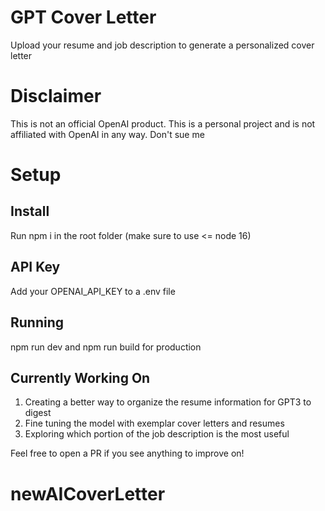 # GPT Cover Letter

Upload your resume and job description to generate a personalized cover letter

# Disclaimer

This is not an official OpenAI product. This is a personal project and is not affiliated with OpenAI in any way. Don't sue me

# Setup

## Install

Run npm i in the root folder (make sure to use <= node 16)

## API Key

Add your OPENAI_API_KEY to a .env file

## Running

npm run dev and npm run build for production

## Currently Working On

1. Creating a better way to organize the resume information for GPT3 to digest
2. Fine tuning the model with exemplar cover letters and resumes
3. Exploring which portion of the job description is the most useful

Feel free to open a PR if you see anything to improve on!

# newAICoverLetter
